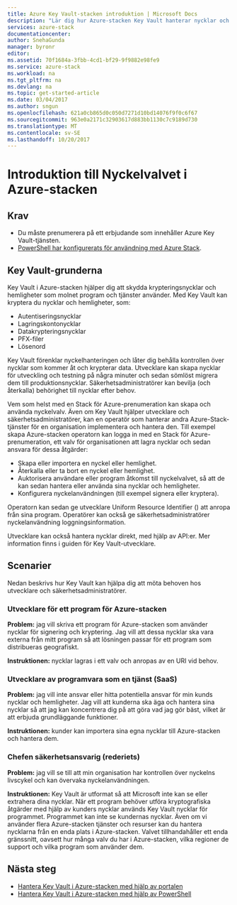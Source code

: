 ```yaml
---
title: Azure Key Vault-stacken introduktion | Microsoft Docs
description: "Lär dig hur Azure-stacken Key Vault hanterar nycklar och hemligheter"
services: azure-stack
documentationcenter: 
author: SnehaGunda
manager: byronr
editor: 
ms.assetid: 70f1684a-3fbb-4cd1-bf29-9f9882e98fe9
ms.service: azure-stack
ms.workload: na
ms.tgt_pltfrm: na
ms.devlang: na
ms.topic: get-started-article
ms.date: 03/04/2017
ms.author: sngun
ms.openlocfilehash: 621a0cb865d0c050d7271d10bd14076f9f0c6f67
ms.sourcegitcommit: 963e0a2171c32903617d883bb1130c7c9189d730
ms.translationtype: MT
ms.contentlocale: sv-SE
ms.lasthandoff: 10/20/2017
---
```

# <a name="introduction-to-key-vault-in-azure-stack"></a>Introduktion till Nyckelvalvet i Azure-stacken

## <a name="prerequisites"></a>Krav 

* Du måste prenumerera på ett erbjudande som innehåller Azure Key Vault-tjänsten.  
* [PowerShell har konfigurerats för användning med Azure Stack](azure-stack-powershell-configure-user.md).
 
## <a name="key-vault-basics"></a>Key Vault-grunderna
Key Vault i Azure-stacken hjälper dig att skydda krypteringsnycklar och hemligheter som molnet program och tjänster använder. Med Key Vault kan kryptera du nycklar och hemligheter, som:
   * Autentiseringsnycklar 
   * Lagringskontonycklar
   * Datakrypteringsnycklar
   * PFX-filer
   * Lösenord

Key Vault förenklar nyckelhanteringen och låter dig behålla kontrollen över nycklar som kommer åt och krypterar data. Utvecklare kan skapa nycklar för utveckling och testning på några minuter och sedan sömlöst migrera dem till produktionsnycklar. Säkerhetsadministratörer kan bevilja (och återkalla) behörighet till nycklar efter behov.

Vem som helst med en Stack för Azure-prenumeration kan skapa och använda nyckelvalv. Även om Key Vault hjälper utvecklare och säkerhetsadministratörer, kan en operatör som hanterar andra Azure-Stack-tjänster för en organisation implementera och hantera den. Till exempel skapa Azure-stacken operatorn kan logga in med en Stack för Azure-prenumeration, ett valv för organisationen att lagra nycklar och sedan ansvara för dessa åtgärder:

* Skapa eller importera en nyckel eller hemlighet.
* Återkalla eller ta bort en nyckel eller hemlighet.
* Auktorisera användare eller program åtkomst till nyckelvalvet, så att de kan sedan hantera eller använda sina nycklar och hemligheter.
* Konfigurera nyckelanvändningen (till exempel signera eller kryptera).

Operatorn kan sedan ge utvecklare Uniform Resource Identifier () att anropa från sina program. Operatörer kan också ge säkerhetsadministratörer nyckelanvändning loggningsinformation.

Utvecklare kan också hantera nycklar direkt, med hjälp av API:er. Mer information finns i guiden för Key Vault-utvecklare.

## <a name="scenarios"></a>Scenarier
Nedan beskrivs hur Key Vault kan hjälpa dig att möta behoven hos utvecklare och säkerhetsadministratörer.

### <a name="developer-for-an-azure-stack-application"></a>Utvecklare för ett program för Azure-stacken
**Problem:** jag vill skriva ett program för Azure-stacken som använder nycklar för signering och kryptering. Jag vill att dessa nycklar ska vara externa från mitt program så att lösningen passar för ett program som distribueras geografiskt.

**Instruktionen:** nycklar lagras i ett valv och anropas av en URI vid behov.

### <a name="developer-for-software-as-a-service-saas"></a>Utvecklare av programvara som en tjänst (SaaS)
**Problem:** jag vill inte ansvar eller hitta potentiella ansvar för min kunds nycklar och hemligheter. Jag vill att kunderna ska äga och hantera sina nycklar så att jag kan koncentrera dig på att göra vad jag gör bäst, vilket är att erbjuda grundläggande funktioner.

**Instruktionen:** kunder kan importera sina egna nycklar till Azure-stacken och hantera dem. 

### <a name="chief-security-officer-cso"></a>Chefen säkerhetsansvarig (rederiets)
**Problem:** jag vill se till att min organisation har kontrollen över nyckelns livscykel och kan övervaka nyckelanvändningen.

**Instruktionen:** Key Vault är utformat så att Microsoft inte kan se eller extrahera dina nycklar. När ett program behöver utföra kryptografiska åtgärder med hjälp av kunders nycklar används Key Vault nycklar för programmet. Programmet kan inte se kundernas nycklar. Även om vi använder flera Azure-stacken tjänster och resurser kan du hantera nycklarna från en enda plats i Azure-stacken. Valvet tillhandahåller ett enda gränssnitt, oavsett hur många valv du har i Azure-stacken, vilka regioner de support och vilka program som använder dem.

## <a name="next-steps"></a>Nästa steg

* [Hantera Key Vault i Azure-stacken med hjälp av portalen](azure-stack-kv-manage-portal.md)  
* [Hantera Key Vault i Azure-stacken med hjälp av PowerShell](azure-stack-kv-manage-powershell.md)

